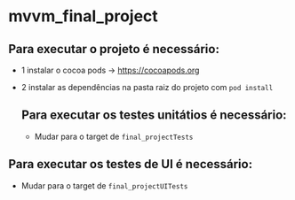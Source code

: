 # mvvm_final_project

## Para executar o projeto é necessário:

- 1 instalar o cocoa pods -> https://cocoapods.org
- 2 instalar as dependências na pasta raiz do projeto com `pod install`
  

  ## Para executar os testes unitátios é necessário:
  - Mudar para o target de `final_projectTests`


## Para executar os testes de UI é necessário:
  - Mudar para o target de `final_projectUITests`